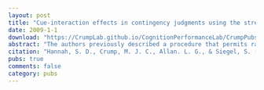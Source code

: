 ```yaml
---
layout: post
title: "Cue-interaction effects in contingency judgments using the streamed-trial procedure."
date: 2009-1-1
download: "https://CrumpLab.github.io/CognitionPerformanceLab/CrumpPubs/Hannah et al. - 2009.pdf"
abstract: "The authors previously described a procedure that permits rapid, multiple within-participant assessments of the contingency between a cue and an outcome (the “streamed-trial” procedure, Crump, Hannah, Allan, & Hord, 2007). In the present experiments, the authors modified this procedure to investigate cue-interaction effects, replicating conventional findings in both the one- and two-phase blocking paradigms. The authors show that the streamed-trial procedure is not restricted to the geometric forms used as cues and outcomes by Crump et al., and that it can incorporate the conventional allergy stimuli, where food is the cue and an allergic reaction is the outcome. The authors discuss the value of the streamed-trial procedure as a method for advancing our theoretical understanding of cue-interaction effects."
citation: "Hannah, S. D., Crump, M. J. C., Allan. L. G., & Siegel, S. (2009). Cue-interaction effects in contingency judgments using the streamed-trials procedure. Canadian Journal of Experimental Psychology, 63, 103-112."
pubs: true
comments: false
category: pubs
---
```

